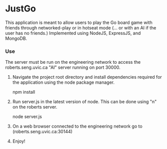# JustGo

This application is meant to allow users to play the Go board game
with friends through networked-play or in hotseat mode 
(... or with an AI if the user has no friends.)
Implemented using NodeJS, ExpressJS, and MongoDB.

### Use

The server must be run on the engineering network to access the roberts.seng.uvic.ca "AI" server running on port 30000. 

1. Navigate the project root directory and install dependencies required for the application using the node package manager.

    npm install 

2. Run server.js in the latest version of node. This can be done using "n" on the roberts server.

    node server.js

3. On a web browser connected to the engineering network go to (roberts.seng.uvic.ca:30144) 

4. Enjoy!